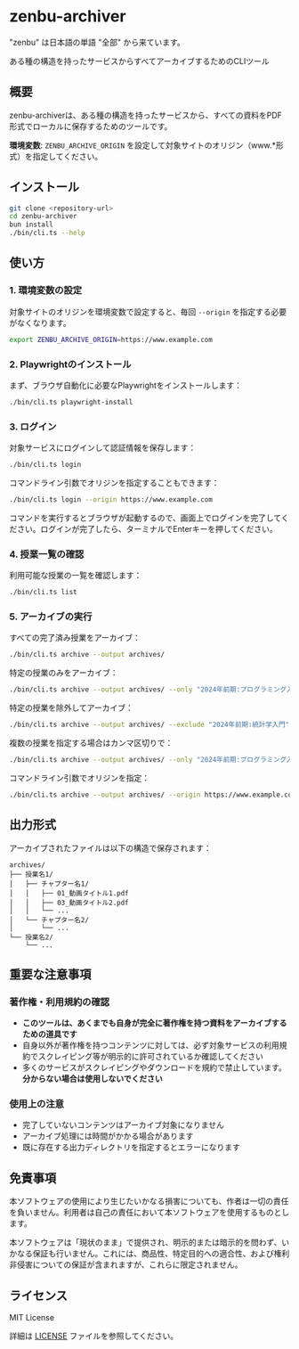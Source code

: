 # zenbu-archiver

"zenbu" は日本語の単語 "全部" から来ています。

ある種の構造を持ったサービスからすべてアーカイブするためのCLIツール

## 概要

zenbu-archiverは、ある種の構造を持ったサービスから、すべての資料をPDF形式でローカルに保存するためのツールです。

**環境変数**: `ZENBU_ARCHIVE_ORIGIN` を設定して対象サイトのオリジン（www.\*形式）を指定してください。

## インストール

```bash
git clone <repository-url>
cd zenbu-archiver
bun install
./bin/cli.ts --help
```

## 使い方

### 1. 環境変数の設定

対象サイトのオリジンを環境変数で設定すると、毎回 `--origin` を指定する必要がなくなります。

```bash
export ZENBU_ARCHIVE_ORIGIN=https://www.example.com
```

### 2. Playwrightのインストール

まず、ブラウザ自動化に必要なPlaywrightをインストールします：

```bash
./bin/cli.ts playwright-install
```

### 3. ログイン

対象サービスにログインして認証情報を保存します：

```bash
./bin/cli.ts login
```

コマンドライン引数でオリジンを指定することもできます：

```bash
./bin/cli.ts login --origin https://www.example.com
```

コマンドを実行するとブラウザが起動するので、画面上でログインを完了してください。ログインが完了したら、ターミナルでEnterキーを押してください。

### 4. 授業一覧の確認

利用可能な授業の一覧を確認します：

```bash
./bin/cli.ts list
```

### 5. アーカイブの実行

すべての完了済み授業をアーカイブ：

```bash
./bin/cli.ts archive --output archives/
```

特定の授業のみをアーカイブ：

```bash
./bin/cli.ts archive --output archives/ --only "2024年前期:プログラミング入門"
```

特定の授業を除外してアーカイブ：

```bash
./bin/cli.ts archive --output archives/ --exclude "2024年前期:統計学入門"
```

複数の授業を指定する場合はカンマ区切りで：

```bash
./bin/cli.ts archive --output archives/ --only "2024年前期:プログラミング入門,2024年前期:データサイエンス基礎"
```

コマンドライン引数でオリジンを指定：

```bash
./bin/cli.ts archive --output archives/ --origin https://www.example.com --origin-api https://api.example.com
```

## 出力形式

アーカイブされたファイルは以下の構造で保存されます：

```
archives/
├── 授業名1/
│   ├── チャプター名1/
│   │   ├── 01_動画タイトル1.pdf
│   │   ├── 03_動画タイトル2.pdf
│   │   └── ...
│   └── チャプター名2/
│       └── ...
└── 授業名2/
    └── ...
```

## 重要な注意事項

### 著作権・利用規約の確認

- **このツールは、あくまでも自身が完全に著作権を持つ資料をアーカイブするための道具です**
- 自身以外が著作権を持つコンテンツに対しては、必ず対象サービスの利用規約でスクレイピング等が明示的に許可されているか確認してください
- 多くのサービスがスクレイピングやダウンロードを規約で禁止しています。**分からない場合は使用しないでください**

### 使用上の注意

- 完了していないコンテンツはアーカイブ対象になりません
- アーカイブ処理には時間がかかる場合があります
- 既に存在する出力ディレクトリを指定するとエラーになります

## 免責事項

本ソフトウェアの使用により生じたいかなる損害についても、作者は一切の責任を負いません。利用者は自己の責任において本ソフトウェアを使用するものとします。

本ソフトウェアは「現状のまま」で提供され、明示的または暗示的を問わず、いかなる保証も行いません。これには、商品性、特定目的への適合性、および権利非侵害についての保証が含まれますが、これらに限定されません。

## ライセンス

MIT License

詳細は [LICENSE](LICENSE) ファイルを参照してください。
